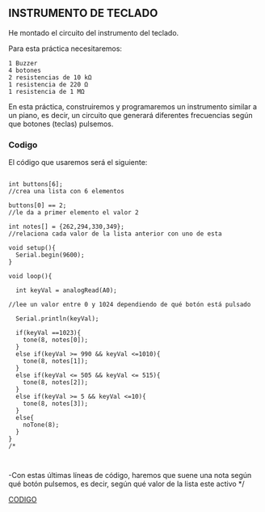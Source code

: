 ## INSTRUMENTO DE TECLADO

He montado el circuito del instrumento del teclado.

Para esta práctica necesitaremos:

    1 Buzzer
    4 botones
    2 resistencias de 10 kΩ
    1 resistencia de 220 Ω
    1 resistencia de 1 MΩ

En esta práctica, construiremos y programaremos un instrumento similar a un piano, es decir, un circuito que generará diferentes frecuencias según que botones (teclas) pulsemos.



### Codigo

 El código que usaremos será el siguiente:
 
```

int buttons[6];
//crea una lista con 6 elementos

buttons[0] == 2;
//le da a primer elemento el valor 2

int notes[] = {262,294,330,349};
//relaciona cada valor de la lista anterior con uno de esta

void setup(){
  Serial.begin(9600);
}

void loop(){

  int keyVal = analogRead(A0); 

//lee un valor entre 0 y 1024 dependiendo de qué botón está pulsado

  Serial.println(keyVal);
  
  if(keyVal ==1023){
    tone(8, notes[0]);
  }
  else if(keyVal >= 990 && keyVal <=1010){
    tone(8, notes[1]);
  }
  else if(keyVal <= 505 && keyVal <= 515){
    tone(8, notes[2]);
  }
  else if(keyVal >= 5 && keyVal <=10){
    tone(8, notes[3]);
  }
  else{
    noTone(8);
  }
}
/*



```

-Con estas últimas líneas de código, haremos que suene una nota según qué botón pulsemos, es decir, según qué valor de la lista este activo
*/


[CODIGO]()
